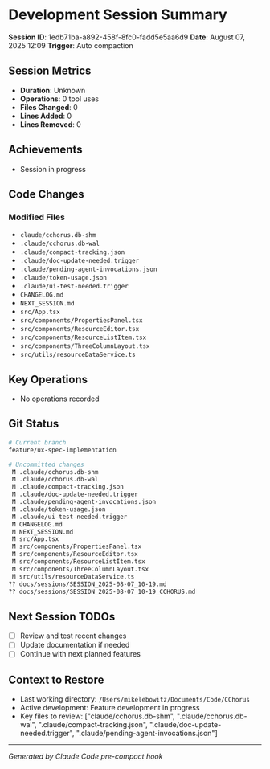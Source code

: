 # Development Session Summary

**Session ID**: 1edb71ba-a892-458f-8fc0-fadd5e5aa6d9
**Date**: August 07, 2025 12:09
**Trigger**: Auto compaction


## Session Metrics

- **Duration**: Unknown
- **Operations**: 0 tool uses
- **Files Changed**: 0
- **Lines Added**: 0
- **Lines Removed**: 0

## Achievements

- Session in progress

## Code Changes


### Modified Files
- `claude/cchorus.db-shm`
- `.claude/cchorus.db-wal`
- `.claude/compact-tracking.json`
- `.claude/doc-update-needed.trigger`
- `.claude/pending-agent-invocations.json`
- `.claude/token-usage.json`
- `.claude/ui-test-needed.trigger`
- `CHANGELOG.md`
- `NEXT_SESSION.md`
- `src/App.tsx`
- `src/components/PropertiesPanel.tsx`
- `src/components/ResourceEditor.tsx`
- `src/components/ResourceListItem.tsx`
- `src/components/ThreeColumnLayout.tsx`
- `src/utils/resourceDataService.ts`

## Key Operations

- No operations recorded

## Git Status

```bash
# Current branch
feature/ux-spec-implementation

# Uncommitted changes
 M .claude/cchorus.db-shm
 M .claude/cchorus.db-wal
 M .claude/compact-tracking.json
 M .claude/doc-update-needed.trigger
 M .claude/pending-agent-invocations.json
 M .claude/token-usage.json
 M .claude/ui-test-needed.trigger
 M CHANGELOG.md
 M NEXT_SESSION.md
 M src/App.tsx
 M src/components/PropertiesPanel.tsx
 M src/components/ResourceEditor.tsx
 M src/components/ResourceListItem.tsx
 M src/components/ThreeColumnLayout.tsx
 M src/utils/resourceDataService.ts
?? docs/sessions/SESSION_2025-08-07_10-19.md
?? docs/sessions/SESSION_2025-08-07_10-19_CCHORUS.md

```

## Next Session TODOs

- [ ] Review and test recent changes
- [ ] Update documentation if needed
- [ ] Continue with next planned features

## Context to Restore

- Last working directory: `/Users/mikelebowitz/Documents/Code/CChorus`
- Active development: Feature development in progress
- Key files to review: ["claude/cchorus.db-shm", ".claude/cchorus.db-wal", ".claude/compact-tracking.json", ".claude/doc-update-needed.trigger", ".claude/pending-agent-invocations.json"]

---

*Generated by Claude Code pre-compact hook*
